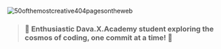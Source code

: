  ![50ofthemostcreative404pagesontheweb](https://github.com/user-attachments/assets/582ad0c1-94dd-41d5-b4ba-a727552ff458)

> ### 🖤 Enthusiastic Dava.X.Academy student exploring the cosmos of coding, one commit at a time! 🖤
